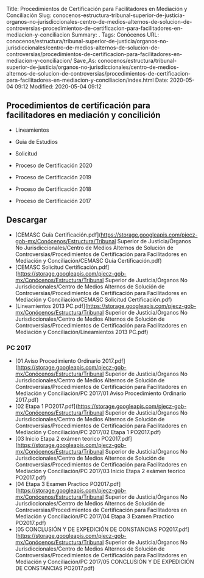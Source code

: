 Title: Procedimientos de Certificación para Facilitadores en Mediación y Conciliación
Slug: conocenos-estructura-tribunal-superior-de-justicia-organos-no-jurisdiccionales-centro-de-medios-alternos-de-solucion-de-controversias-procedimientos-de-certificacion-para-facilitadores-en-mediacion-y-conciliacion
Summary: .
Tags: Conócenos
URL: conocenos/estructura/tribunal-superior-de-justicia/organos-no-jurisdiccionales/centro-de-medios-alternos-de-solucion-de-controversias/procedimientos-de-certificacion-para-facilitadores-en-mediacion-y-conciliacion/
Save_As: conocenos/estructura/tribunal-superior-de-justicia/organos-no-jurisdiccionales/centro-de-medios-alternos-de-solucion-de-controversias/procedimientos-de-certificacion-para-facilitadores-en-mediacion-y-conciliacion/index.html
Date: 2020-05-04 09:12
Modified: 2020-05-04 09:12


## Procedimientos de certificación para facilitadores en mediación y concilición

* Lineamientos
* Guia de Estudios
* Solicitud


* Proceso de Certificación 2020
* Proceso de Certificación 2019
* Proceso de Certificación 2018
* Proceso de Certificación 2017



## Descargar


* [CEMASC Guía Certificación.pdf](https://storage.googleapis.com/pjecz-gob-mx/Conócenos/Estructura/Tribunal Superior de Justicia/Órganos No Jurisdiccionales/Centro de Medios Alternos de Solución de Controversias/Procedimientos de Certificación para Facilitadores en Mediación y Conciliación/CEMASC Guía Certificación.pdf)
* [CEMASC Solicitud Certificación.pdf](https://storage.googleapis.com/pjecz-gob-mx/Conócenos/Estructura/Tribunal Superior de Justicia/Órganos No Jurisdiccionales/Centro de Medios Alternos de Solución de Controversias/Procedimientos de Certificación para Facilitadores en Mediación y Conciliación/CEMASC Solicitud Certificación.pdf)
* [Lineamientos 2013 PC.pdf](https://storage.googleapis.com/pjecz-gob-mx/Conócenos/Estructura/Tribunal Superior de Justicia/Órganos No Jurisdiccionales/Centro de Medios Alternos de Solución de Controversias/Procedimientos de Certificación para Facilitadores en Mediación y Conciliación/Lineamientos 2013 PC.pdf)


### PC 2017


* [01 Aviso Procedimiento Ordinario 2017.pdf](https://storage.googleapis.com/pjecz-gob-mx/Conócenos/Estructura/Tribunal Superior de Justicia/Órganos No Jurisdiccionales/Centro de Medios Alternos de Solución de Controversias/Procedimientos de Certificación para Facilitadores en Mediación y Conciliación/PC 2017/01 Aviso Procedimiento Ordinario 2017.pdf)
* [02 Etapa 1  PO2017.pdf](https://storage.googleapis.com/pjecz-gob-mx/Conócenos/Estructura/Tribunal Superior de Justicia/Órganos No Jurisdiccionales/Centro de Medios Alternos de Solución de Controversias/Procedimientos de Certificación para Facilitadores en Mediación y Conciliación/PC 2017/02 Etapa 1  PO2017.pdf)
* [03 Inicio Etapa 2 exámen teorico PO2017.pdf](https://storage.googleapis.com/pjecz-gob-mx/Conócenos/Estructura/Tribunal Superior de Justicia/Órganos No Jurisdiccionales/Centro de Medios Alternos de Solución de Controversias/Procedimientos de Certificación para Facilitadores en Mediación y Conciliación/PC 2017/03 Inicio Etapa 2 exámen teorico PO2017.pdf)
* [04 Etapa 3 Examen Practico  PO2017.pdf](https://storage.googleapis.com/pjecz-gob-mx/Conócenos/Estructura/Tribunal Superior de Justicia/Órganos No Jurisdiccionales/Centro de Medios Alternos de Solución de Controversias/Procedimientos de Certificación para Facilitadores en Mediación y Conciliación/PC 2017/04 Etapa 3 Examen Practico  PO2017.pdf)
* [05 CONCLUSIÓN Y DE EXPEDICIÓN DE CONSTANCIAS  PO2017.pdf](https://storage.googleapis.com/pjecz-gob-mx/Conócenos/Estructura/Tribunal Superior de Justicia/Órganos No Jurisdiccionales/Centro de Medios Alternos de Solución de Controversias/Procedimientos de Certificación para Facilitadores en Mediación y Conciliación/PC 2017/05 CONCLUSIÓN Y DE EXPEDICIÓN DE CONSTANCIAS  PO2017.pdf)


